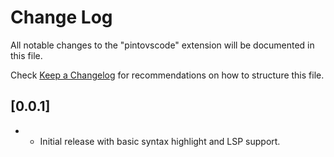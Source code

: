 # Change Log

All notable changes to the "pintovscode" extension will be documented in this file.

Check [Keep a Changelog](http://keepachangelog.com/) for recommendations on how to structure this file.

## [0.0.1]

- * Initial release with basic syntax highlight and LSP support.